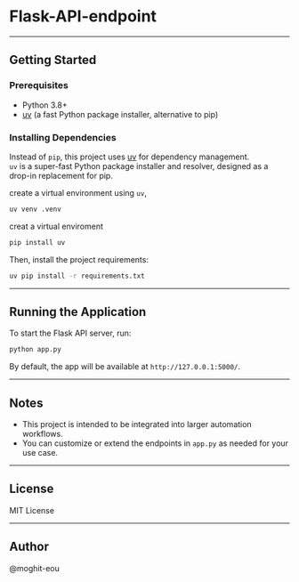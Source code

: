 # Flask-API-endpoint

---

## Getting Started

### Prerequisites

- Python 3.8+
- [uv](https://github.com/astral-sh/uv) (a fast Python package installer, alternative to pip)

### Installing Dependencies

Instead of `pip`, this project uses [uv](https://github.com/astral-sh/uv) for dependency management.  
`uv` is a super-fast Python package installer and resolver, designed as a drop-in replacement for pip.

 create a virtual environment using `uv`,
```bash
uv venv .venv
```

creat a virtual enviroment

```bash
pip install uv
```


Then, install the project requirements:

```bash
uv pip install -r requirements.txt
```

---

## Running the Application

To start the Flask API server, run:

```bash
python app.py
```

By default, the app will be available at `http://127.0.0.1:5000/`.

---


## Notes

- This project is intended to be integrated into larger automation workflows.
- You can customize or extend the endpoints in `app.py` as needed for your use case.

---

## License

MIT License

---

## Author
@moghit-eou